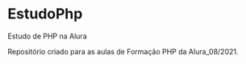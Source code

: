 # EstudoPhp
Estudo de PHP na Alura

Repositório criado para as aulas de Formação PHP da Alura_08/2021. 
